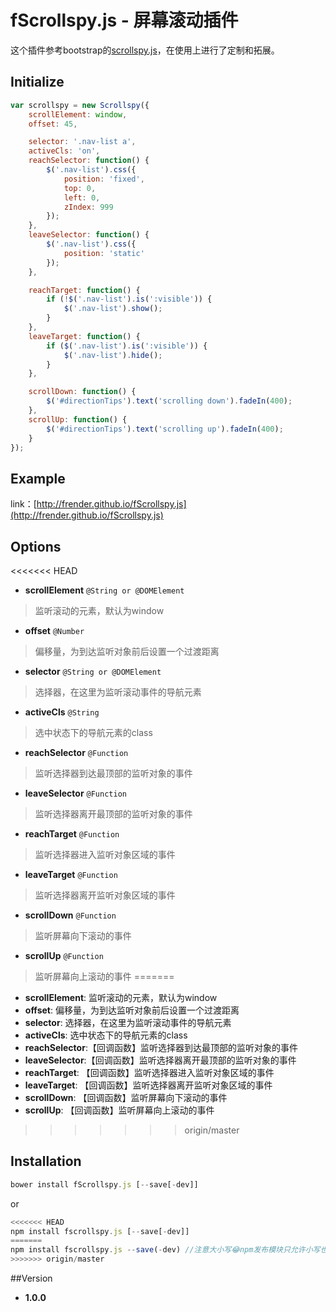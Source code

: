# fScrollspy.js - 屏幕滚动插件
这个插件参考bootstrap的[scrollspy.js](https://github.com/twbs/bootstrap/blob/master/js/scrollspy.js)，在使用上进行了定制和拓展。

## Initialize
```javascript
var scrollspy = new Scrollspy({
	scrollElement: window,
	offset: 45,

	selector: '.nav-list a',
	activeCls: 'on',
	reachSelector: function() {
		$('.nav-list').css({
			position: 'fixed',
			top: 0,
			left: 0,
			zIndex: 999
		});
	},
	leaveSelector: function() {
		$('.nav-list').css({
			position: 'static'
		});
	},

	reachTarget: function() {
		if (!$('.nav-list').is(':visible')) {
			$('.nav-list').show();
		}
	},
	leaveTarget: function() {
		if ($('.nav-list').is(':visible')) {
			$('.nav-list').hide();
		}
	},

	scrollDown: function() {
		$('#directionTips').text('scrolling down').fadeIn(400);
	},
	scrollUp: function() {
		$('#directionTips').text('scrolling up').fadeIn(400);
	}
});
```

## Example
link：[http://frender.github.io/fScrollspy.js](http://frender.github.io/fScrollspy.js)

## Options

<<<<<<< HEAD
- **scrollElement** `@String or @DOMElement`
> 监听滚动的元素，默认为window

- **offset** `@Number`
>偏移量，为到达监听对象前后设置一个过渡距离

- **selector** `@String or @DOMElement`
> 选择器，在这里为监听滚动事件的导航元素

- **activeCls** `@String`
> 选中状态下的导航元素的class

- **reachSelector** `@Function`
> 监听选择器到达最顶部的监听对象的事件

- **leaveSelector** `@Function`
> 监听选择器离开最顶部的监听对象的事件

- **reachTarget** `@Function`
> 监听选择器进入监听对象区域的事件

- **leaveTarget** `@Function`
> 监听选择器离开监听对象区域的事件

- **scrollDown** `@Function`
> 监听屏幕向下滚动的事件

- **scrollUp** `@Function`
> 监听屏幕向上滚动的事件
=======
- **scrollElement**: 监听滚动的元素，默认为window
- **offset**:        偏移量，为到达监听对象前后设置一个过渡距离
- **selector**:      选择器，在这里为监听滚动事件的导航元素
- **activeCls**:     选中状态下的导航元素的class
- **reachSelector**:【回调函数】监听选择器到达最顶部的监听对象的事件
- **leaveSelector**:【回调函数】监听选择器离开最顶部的监听对象的事件
- **reachTarget**:  【回调函数】监听选择器进入监听对象区域的事件
- **leaveTarget**:  【回调函数】监听选择器离开监听对象区域的事件
- **scrollDown**:   【回调函数】监听屏幕向下滚动的事件
- **scrollUp**:     【回调函数】监听屏幕向上滚动的事件
>>>>>>> origin/master

## Installation
```javascript
bower install fScrollspy.js [--save[-dev]]
```
or
```javascript
<<<<<<< HEAD
npm install fscrollspy.js [--save[-dev]]
=======
npm install fscrollspy.js --save(-dev) //注意大小写😂npm发布模块只允许小写也是醉了
>>>>>>> origin/master
```

##Version
- **1.0.0**
